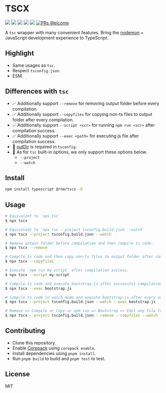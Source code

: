 # TSCX

[![](https://img.shields.io/npm/l/@rnm/tscx.svg)](https://github.com/rnmjs/tscx/blob/main/LICENSE)
[![](https://img.shields.io/npm/v/@rnm/tscx.svg)](https://www.npmjs.com/package/@rnm/tscx)
[![](https://img.shields.io/npm/dm/@rnm/tscx.svg)](https://www.npmjs.com/package/@rnm/tscx)
[![](https://img.shields.io/librariesio/release/npm/@rnm/tscx)](https://www.npmjs.com/package/@rnm/tscx)
[![](https://packagephobia.com/badge?p=@rnm/tscx)](https://packagephobia.com/result?p=@rnm/tscx)
[![PRs Welcome](https://img.shields.io/badge/PRs-welcome-brightgreen.svg)](https://github.com/rnmjs/tscx?tab=readme-ov-file#contributing)

A `tsc` wrapper with many convenient features. Bring the [nodemon](https://www.npmjs.com/package/nodemon) + JavaScript development experience to TypeScript.

## Highlight

- Same usages as `tsc`.
- Respect `tsconfig.json`.
- ESM.

## Differences with `tsc`

- ✅ Additionally support `--remove` for removing output folder before every compilation.
- ✅ Additionally support `--copyfiles` for copying non-ts files to output folder after every compilation.
- ✅ Additionally support `--script <scr>` for running `npm run <scr>` after compilation success.
- ✅ Additionally support `--exec <path>` for executing js file after compilation success.
- 🚨 [outDir](https://www.typescriptlang.org/tsconfig/#outDir) is required in `tsconfig`.
- 🚨 As for `tsc` built-in options, we only support these options below.
  - `--project`
  - `--watch`

## Install

```sh
npm install typescript @rnm/tscx -D
```

## Usage

```sh
# Equivalent to `npx tsc`
$ npx tscx

# Equivalent to `npx tsc --project tsconfig.build.json --watch`
$ npx tscx --project tsconfig.build.json --watch

# Remove output folder before compilation and then compile ts code.
$ npx tscx --remove

# Compile ts code and then copy non-ts files to output folder after compilation.
$ npx tscx --copyfiles

# Execute `npm run my-script` after compilation success.
$ npx tscx --script my-script

# Compile ts code and execute bootstrap.js after successful compilation.
$ npx tscx --exec bootstrap.js

# Compile ts code in watch mode and execute bootstrap.js after every successful compilation.
$ npx tscx --project tsconfig.build.json --watch --exec bootstrap.js

# Remove => Compile => Copy => npm run => Bootstrap => Edit any file to repeat it
$ npx tscx --project tsconfig.build.json --remove --copyfiles --watch --script my-script --exec bootstrap.js
```

## Contributing

- Clone this repository.
- Enable [Corepack](https://github.com/nodejs/corepack) using `corepack enable`.
- Install dependencies using `pnpm install`.
- Run `pnpm build` to build and `pnpm test` to test.

## License

MIT
